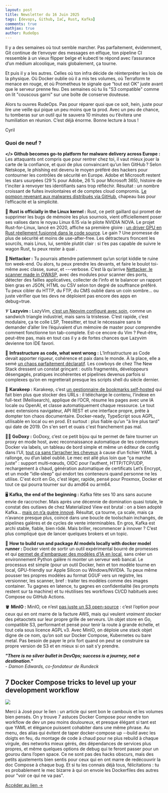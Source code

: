 ```yaml
---
layout: post
title: Newsletter du 16 Juin 2025
tags: [devops, Github, IaC, Rust, Kafka]
comments: true
mathjax: true
author: RudeOps
---
```



Il y a des semaines où tout semble marcher. Pas parfaitement, évidemment, Git continue de t’envoyer des messages en elfique, ton pipeline CI ressemble à un vieux flipper belge et kubectl te répond avec l’assurance d’un médium alcoolique, mais globalement, ça tourne.

Et puis il y a les autres. Celles où ton infra décide de réinterpréter les lois de la physique. Où Docker oublie où il a mis tes volumes, où Terraform te menace en rouge, et où Prometheus te signale que “tout est OK” juste avant que le serveur prenne feu. Des semaines où tu lis "S3 compatible" comme on lit "couscous garni" sur une boîte de conserve douteuse.

Alors tu ouvres RudeOps. Pas pour réparer quoi que ce soit, hein, juste pour lire une veille qui pique un peu moins que ta prod. Avec un peu de chance, tu tomberas sur un outil qui te sauvera 10 minutes ou t’évitera une humiliation en réunion. C’est déjà énorme. Bonne lecture à tous !

Cyril

### Quoi de neuf ?

**</> Github becomes go-to platform for malware delivery across Europe :** Les attaquants ont compris que pour rentrer chez toi, il vaut mieux jouer la carte de la confiance, et quoi de plus convaincant qu’un lien GitHub ? Selon Netskope, le phishing est devenu le moyen préféré des hackers pour contourner les contrôles de sécurité en Europe. Adobe et Microsoft restent les stars usurpées (29 % pour Adobe, 26 % pour Microsoft 365), histoire de t’inciter à renvoyer tes identifiants sans trop réfléchir. Résultat : un nombre croissant de fuites involontaires et de comptes cloud compromis.  [Le pompon revenant aux malwares distribués via GitHub](https://www.helpnetsecurity.com/2025/05/28/attackers-phishing-method-europe/), chapeau bas pour l’efficacité et la simplicité.  

💝 **Rust is officially in the Linux kernel :** Rust, ce petit gaillard qui promet de supprimer les bugs de mémoire les plus sournois, vient officiellement poser ses valises dans le noyau Linux 6.15 via le pilote NVIDIA NOVA. Le projet Rust-for-Linux, lancé en 2020, affiche sa première gloire :  [un driver GPU en Rust réellement fusionné dans le code source](https://weeklyrust.substack.com/p/rust-is-officially-in-the-linux-kernel). Le gain ? Une promesse de plus de sécurité et moins de use-after-free. Les détracteurs froncent les sourcils, mais Linus, lui, semble plutôt clair : si t’es pas capable de suivre le wagon Rust, tu peux rester à quai .

**👾 Nettacker :** Tu pourrais attendre patiemment qu’un script kiddie te ruine ton week-end. Ou alors, tu peux prendre les devants, et faire le boulot toi-même avec classe, sueur, et ---verbose. C’est là qu’arrive  [Nettacker, le scanner made in OWASP](https://github.com/OWASP/Nettacker), avec des modules pour scanner des ports, détecter des failles applicatives, collecter de l’info et te balancer un rapport bien gras en JSON, HTML ou CSV selon ton degré de souffrance préféré. Tu peux cibler du HTTP, du FTP, du CMS oublié dans un coin sombre… ou juste vérifier que tes devs ne déploient pas encore des apps en debug=true.  

𝓥 **Lazyvim :** LazyVim,  [c’est un Neovim configuré avec soin](https://www.lazyvim.org/), comme un sandwich triangle industriel, mais sans la tristesse. C’est rapide, c’est modulaire, ça te colle LSP, Treesitter, et tout le nécessaire sans te demander d’aller lire l’équivalent d’un mémoire de master pour comprendre comment fonctionne ton tab-complete. Est-ce encore du Vim ? Peut-être, peut-être pas, mais en tout cas il y a de fortes chances que Lazyvim devienne ton IDE favori.

🏹 **Infrastructure as code, what went wrong :** L’Infrastructure as Code devait apporter rigueur, cohérence et paix dans le monde. À la place, elle a semé  [un chaos parfaitement déclaratif](https://thenewstack.io/infrastructure-from-code-what-went-wrong/). Les cowboys de chez The New Stack dressent un constat grinçant : outils fragmentés, développeurs désengagés, pratiques incohérentes et pipelines devenus parfois si complexes qu’on en regretterait presque les scripts shell du siècle dernier.

🚀 **Karakeep :** Karakeep, c’est  [un gestionnaire de bookmarks self-hosted](https://github.com/karakeep-app/karakeep)  qui fait bien plus que stocker des URLs : il télécharge le contenu, l’indexe en full-text (Meilisearch), applique de l’OCR, résume les pages avec une IA locale ou OpenAI, et classe automatiquement chaque ressource. Le tout avec extensions navigateur, API REST et une interface propre, prête à dompter ton chaos documentaire. Docker-ready, TypeScript sous AGPL, utilisable en local ou en prod. Et surtout : plus fiable qu’un "à lire plus tard" qui date de 2019. On s'en sert et ouais c'est franchement pas mal.

🏃‍♂️  **GoDoxy :** GoDoxy, c’est ce petit bijou qui te permet de faire tourner un proxy en mode host, avec reconnaissance automatique de tes conteneurs Docker via labels, un tableau de bord simple et même un éditeur de config dans l’UI,  [tout ça sans t’arracher les cheveux](https://github.com/yusing/godoxy)  à cause d’un fichier YAML à rallonge, ou d’un label oublié. Le mec est allé plus loin que “ça marche juste” : support multi‑nœuds, OIDC pour l’authent, HTTP/TCP/UDP, rechargement à chaud, génération automatique de certificats Let’s Encrypt, et un mode “idle‑sleep” qui endort tes conteneurs quand personne ne les utilise. C'est écrit en Go, c'est léger, rapide, pensé pour Proxmox, Docker et tout ce qui pourra tourner sur du amd64 ou arm64.

🖥️ **Kafka, the end of the beginning :** Kafka fête ses 10 ans sans aucune envie de raccrocher. Mais après une décennie de domination quasi totale, le constat des outlaws de chez Materialized View est brutal : on a bien adopté Kafka…  [mais on n’a guère innové](https://materializedview.io/p/kafka-end-of-beginning). Résultat, ça tourne, ça scale, mais ça n’avance presque plus, coincé dans une boucle de toolschain inchangés, de pipelines galères et de cycles de vente interminables. En gros, Kafka est archi stable, fiable, bien rôdé. Mais briller, recommencer à innover ? C’est plus compliqué que de lancer quelques brokers et un topic.

🐋 **How to build run and package AI models locally with docker model runner :** Docker vient de sortir un outil expérimental bourré de promesses et qui  [permet de d'embarquer des modèles d’IA en local](https://www.docker.com/blog/how-to-build-run-and-package-ai-models-locally-with-docker-model-runner/), sans créer un environnement Python galère ni monter un serveur web bancal. Le processus est simple (pour un outil Docker, hein et ton modèle tourne en local, GPU-friendly sur Apple Silicon ou Windows/NVIDIA. Tu peux même pousser tes propres modèles au format GGUF vers un registre, les versionner, les scanner, bref : traiter tes modèles comme des images container. Tu gagnes en latence, tu gagnes en confidentialité (les prompts restent sur ta machine) et tu réutilises tes workflows CI/CD habituels avec Compose ou GitHub Actions.  

🪣 **MinIO :** MinIO, ce n’est  [pas juste un S3 open-source](https://github.com/minio/minio)  : c’est l’option pour ceux qui en ont marre de la facture AWS, mais qui veulent  _vraiment_  stocker des pétaoctets sur leur propre grille de serveurs. Un objet store en Go, compatible S3, performant et pensé pour tenir la route à grande échelle, et tout cela sous licence AGPL v3. Avec MinIO, on déploie une stack objet digne de ce nom, qu’on soit sur Docker Compose, Kubernetes ou bare metal. Pas besoin de payer le prix fort quand on peut se construire sa propre version de S3 et en mieux si on sait s’y prendre.

_**"There is no silver bullet in DevOps; success is a journey, not a destination."**  
_- Damon Edwards, co-fondateur de Rundeck__

## 7 Docker Compose tricks to level up your development workflow

![](https://storage.mlcdn.com/account_image/325165/tPx6WuEZyzgDdW8DQhNqWBRMyzbnqKodB4m9O3iT.png)

Merci à José pour le lien : un article qui sent bon le cambouis et les volumes bien pensés. On y trouve 7 astuces Docker Compose pour rendre ton workflow de dev un peu moins douloureux, et presque élégant si tant est que YAML et élégance puissent cohabiter dans une même phrase. Au menu, des alias qui évitent de taper docker-compose up --build avec les doigts en feu, du montage de code à chaud pour ne plus rebuild à chaque virgule, des networks mieux gérés, des dépendances de services plus propres, et même quelques options de debug qui te feront passer pour un gourou dans l’open space. Ce ne sont pas des hacks obscurs, mais des petits ajustements bien sentis pour ceux qui en ont marre de redécouvrir la doc Compose à chaque bug. Et si tu les connais déjà tous, félicitations : tu es probablement le mec bizarre à qui on envoie les Dockerfiles des autres pour "voir ce qui ne va pas".

[Accéder au lien ->](https://dev.to/shrsv/7-docker-compose-tricks-to-level-up-your-development-workflow-14f5)